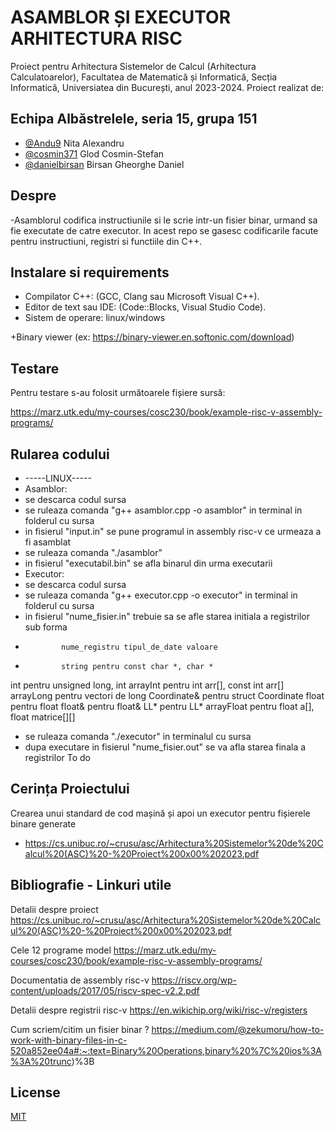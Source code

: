 
# ASAMBLOR ȘI EXECUTOR ARHITECTURA RISC
  Proiect pentru Arhitectura Sistemelor de Calcul (Arhitectura Calculatoarelor), Facultatea de Matematică și Informatică, Secția Informatică, Universiatea din București, anul 2023-2024.
  Proiect realizat de:



## Echipa Albăstrelele, seria 15, grupa 151

- [@Andu9](https://github.com/Andu9) Nita Alexandru
- [@cosmin371](https://github.com/cosmin371) Glod Cosmin-Stefan
- [@danielbirsan](https://github.com/danielbirsan) Birsan Gheorghe Daniel

## Despre
-Asamblorul codifica instructiunile si le scrie intr-un fisier binar, urmand sa fie executate de catre executor. In acest repo se gasesc codificarile facute pentru instructiuni, registri si functiile din C++.


##  Instalare si requirements

- Compilator C++: (GCC, Clang sau Microsoft Visual C++).
- Editor de text sau IDE: (Code::Blocks, Visual Studio Code).
- Sistem de operare: linux/windows

+Binary viewer (ex: https://binary-viewer.en.softonic.com/download)


## Testare

Pentru testare s-au folosit următoarele fișiere sursă:

https://marz.utk.edu/my-courses/cosc230/book/example-risc-v-assembly-programs/


## Rularea codului
- -----LINUX-----
- Asamblor:
- se descarca codul sursa
- se ruleaza comanda "g++ asamblor.cpp -o asamblor" in terminal in folderul cu sursa
- in fisierul "input.in" se pune programul in assembly risc-v ce urmeaza a fi asamblat
- se ruleaza comanda "./asamblor"
- in fisierul "executabil.bin" se afla binarul din urma executarii
- Executor:
- se descarca codul sursa
- se ruleaza comanda "g++ executor.cpp -o executor" in terminal in folderul cu sursa
- in fisierul "nume_fisier.in" trebuie sa se afle starea initiala a registrilor sub forma
-             nume_registru tipul_de_date valoare
-             string pentru const char *, char *
int pentru unsigned long, int 
arrayInt pentru int arr[], const int arr[]
arrayLong pentru vectori de long
Coordinate& pentru struct Coordinate
float pentru float
float& pentru float&
LL* pentru LL* 
arrayFloat pentru float a[], float matrice[][]
- se ruleaza comanda "./executor" in terminalul cu sursa
- dupa executare in fisierul "nume_fisier.out" se va afla starea finala a registrilor
To do


## Cerința Proiectului
 Crearea unui standard de cod mașină și apoi un executor pentru fișierele binare generate
- https://cs.unibuc.ro/~crusu/asc/Arhitectura%20Sistemelor%20de%20Calcul%20(ASC)%20-%20Proiect%200x00%202023.pdf

## Bibliografie - Linkuri utile

Detalii despre proiect
https://cs.unibuc.ro/~crusu/asc/Arhitectura%20Sistemelor%20de%20Calcul%20(ASC)%20-%20Proiect%200x00%202023.pdf

Cele 12 programe model
https://marz.utk.edu/my-courses/cosc230/book/example-risc-v-assembly-programs/

Documentatia de assembly risc-v
https://riscv.org/wp-content/uploads/2017/05/riscv-spec-v2.2.pdf

Detalii despre registrii risc-v
https://en.wikichip.org/wiki/risc-v/registers

Cum scriem/citim un fisier binar ?
https://medium.com/@zekumoru/how-to-work-with-binary-files-in-c-520a852ee04a#:~:text=Binary%20Operations,binary%20%7C%20ios%3A%3A%20trunc)%3B

## License

[MIT](https://choosealicense.com/licenses/mit/)

